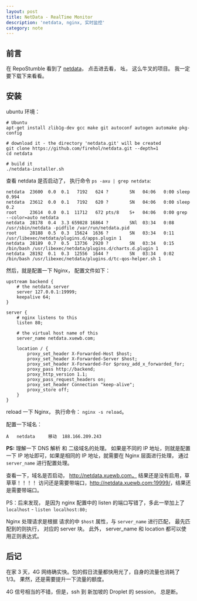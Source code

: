 ```yaml
---
layout: post
title: NetData - RealTime Monitor
description: 'netdata, nginx, 实时监控'
category: note
---
```


## 前言

在 RepoStumble 看到了 [netdata](https://github.com/firehol/netdata)， 点击进去看， 吆， 这么牛叉的项目。 我一定要下载下来看看。

## 安装

ubuntu 环境： 

```
# Ubuntu
apt-get install zlib1g-dev gcc make git autoconf autogen automake pkg-config

# download it - the directory 'netdata.git' will be created
git clone https://github.com/firehol/netdata.git --depth=1
cd netdata

# build it
./netdata-installer.sh
```

查看 netdata 是否启动了， 执行命令 `ps -axu | grep netdata`: 

```
netdata  23600  0.0  0.1   7192   624 ?        SN   04:06   0:00 sleep 0.994
netdata  23612  0.0  0.1   7192   620 ?        SN   04:06   0:00 sleep 0.2
root     23614  0.0  0.1  11712   672 pts/8    S+   04:06   0:00 grep --color=auto netdata
netdata  28178  0.4  3.3 659828 16864 ?        SNl  03:34   0:08 /usr/sbin/netdata -pidfile /var/run/netdata.pid
root     28188  0.5  0.3  15624  1636 ?        SN   03:34   0:11 /usr/libexec/netdata/plugins.d/apps.plugin 1
netdata  28189  0.7  0.5  13736  2920 ?        SN   03:34   0:15 /bin/bash /usr/libexec/netdata/plugins.d/charts.d.plugin 1
netdata  28192  0.1  0.3  12556  1644 ?        SN   03:34   0:02 /bin/bash /usr/libexec/netdata/plugins.d/tc-qos-helper.sh 1
```

然后，就是配置一下 Nginx， 配置文件如下： 

```
upstream backend {
    # the netdata server
    server 127.0.0.1:19999;
    keepalive 64;
}

server {
    # nginx listens to this
    listen 80;

    # the virtual host name of this
    server_name netdata.xuewb.com;

    location / {
        proxy_set_header X-Forwarded-Host $host;
        proxy_set_header X-Forwarded-Server $host;
        proxy_set_header X-Forwarded-For $proxy_add_x_forwarded_for;
        proxy_pass http://backend;
        proxy_http_version 1.1;
        proxy_pass_request_headers on;
        proxy_set_header Connection "keep-alive";
        proxy_store off;
    }
}
```

reload 一下 Nginx， 执行命令： `nginx -s reload`。

配置一下域名： 

```
A 	netdata 	移动 	188.166.209.243
```

**PS:** 理解一下 DNS 解析 和 二级域名的处理。 如果是不同的 IP 地址，则就是配置一下 IP 地址即可，如果是相同的 IP 地址，就需要在 Nginx 层面进行处理， 通过 `server_name` 进行配置处理。

查看一下，域名是否启动， http://netdata.xuewb.com， 结果还是没有启用，草草草！！！！ 访问还是需要带端口，<http://netdata.xuewb.com:19999/>，结果还是需要带端口。

PS：后来发现， 是因为 nginx 配置中的 listen 的端口写错了，多此一举加上了 `localhost` - `listen localhost:80;`

Nginx 处理请求是根据 请求的中 `$host` 属性，与 `server_name` 进行匹配， 最先匹配到的则执行， 对应的 server 块。 此外， server_name 和 location 都可以使用正则表达式。

## 后记

在家 3 天，4G 网络确实快。包的假日流量都快用光了，自身的流量也消耗了 1/3。 果然，还是需要提升一下流量的额度。

4G 信号相当的不错，但是，ssh 到 新加坡的 Droplet 的 session， 总是断。